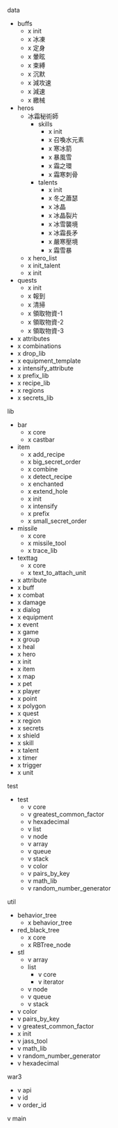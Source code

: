 data
- buffs
    - x init
    - x 冰凍
    - x 定身
    - x 暈眩
    - x 束縛
    - x 沉默
    - x 減攻速
    - x 減速
    - x 繳械
- heros
    - 冰霜秘術師
        - skills
            - x init
            - x 召喚水元素
            - x 寒冰箭
            - x 暴風雪
            - x 霜之環
            - x 霜寒刺骨
        - talents
            - x init
            - x 冬之蕭瑟
            - x 冰晶
            - x 冰晶裂片
            - x 冰雪襲境
            - x 冰霜長矛
            - x 嚴寒壓境
            - x 霜雪暴
    - x hero_list
    - x init_talent
    - x init
- quests
    - x init
    - x 報到
    - x 清掃
    - x 領取物資-1
    - x 領取物資-2
    - x 領取物資-3
- x attributes
- x combinations
- x drop_lib
- x equipment_template
- x intensify_attribute
- x prefix_lib
- x recipe_lib
- x regions
- x secrets_lib

lib
- bar
    - x core
    - x castbar
- item
    - x add_recipe
    - x big_secret_order
    - x combine
    - x detect_recipe
    - x enchanted
    - x extend_hole
    - x init
    - x intensify
    - x prefix
    - x small_secret_order
- missile
    - x core
    - x missile_tool
    - x trace_lib
- texttag
    - x core
    - x text_to_attach_unit
- x attribute
- x buff
- x combat
- x damage
- x dialog
- x equipment
- x event
- x game
- x group
- x heal
- x hero
- x init
- x item
- x map
- x pet
- x player
- x point
- x polygon
- x quest
- x region
- x secrets
- x shield
- x skill
- x talent
- x timer
- x trigger
- x unit

test
- test
    - v core
    - v greatest_common_factor
    - v hexadecimal
    - v list
    - v node
    - v array
    - v queue
    - v stack
    - v color
    - v pairs_by_key
    - v math_lib
    - v random_number_generator

util
- behavior_tree
    - x behavior_tree
- red_black_tree
    - x core
    - x RBTree_node
- stl
    - v array
    - list
        - v core
        - v iterator
    - v node
    - v queue
    - v stack
- v color
- v pairs_by_key
- v greatest_common_factor
- x init
- v jass_tool
- v math_lib
- v random_number_generator
- v hexadecimal

war3
- v api
- v id 
- v order_id

v main